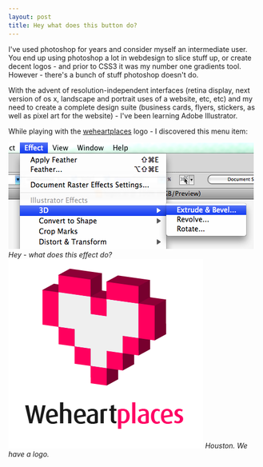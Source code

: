 ```yaml
---
layout: post
title: Hey what does this button do?
---
```


I've used photoshop for years and consider myself an intermediate user. You end up using photoshop a lot in webdesign to slice stuff up, or create decent logos - and prior to CSS3 it was my number one gradients tool. However - there's a bunch of stuff photoshop doesn't do. 

With the advent of resolution-independent interfaces (retina display, next version of os x, landscape and portrait uses of a website, etc, etc) and my need to create a complete design suite (business cards, flyers, stickers, as well as pixel art for the website) - I've been learning Adobe Illustrator.

While playing with the [weheartplaces](http://www.weheartplaces.com/) logo - I discovered this menu item:

<img src="/images/logos/menu.png" />
<cite>Hey - what does this effect do?</cite>

<img src="/images/logos/cut6.png" />
<cite>Houston. We have a logo.</cite>

